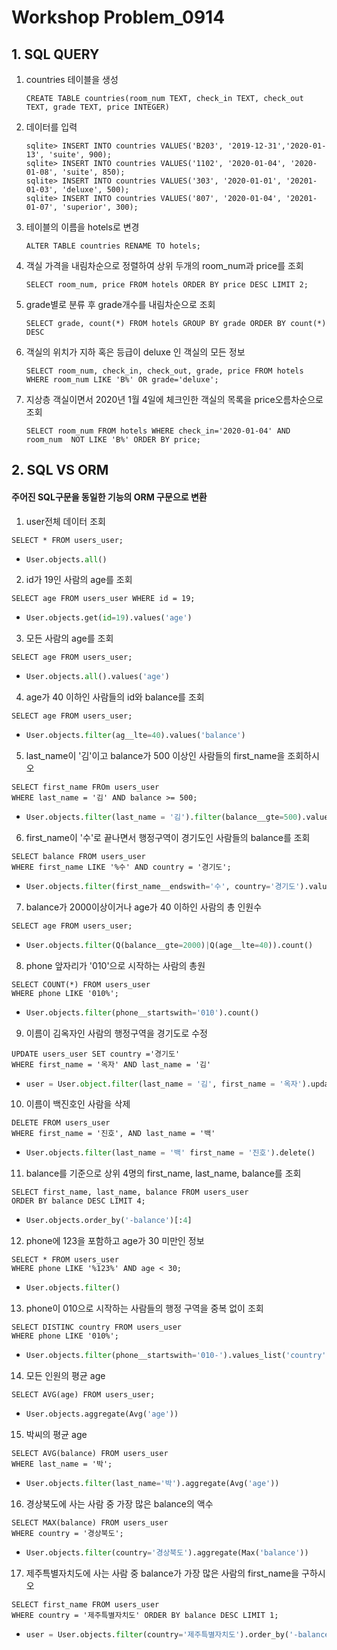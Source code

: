 # Workshop Problem_0914

## 1. SQL QUERY



1) countries 테이블을 생성

   ```sqlite
   CREATE TABLE countries(room_num TEXT, check_in TEXT, check_out TEXT, grade TEXT, price INTEGER)
   ```

2) 데이터를 입력

   ```sqlite
   sqlite> INSERT INTO countries VALUES('B203', '2019-12-31','2020-01-13', 'suite', 900);
   sqlite> INSERT INTO countries VALUES('1102', '2020-01-04', '2020-01-08', 'suite', 850);
   sqlite> INSERT INTO countries VALUES('303', '2020-01-01', '20201-01-03', 'deluxe', 500);
   sqlite> INSERT INTO countries VALUES('807', '2020-01-04', '20201-01-07', 'superior', 300);
   ```

3) 테이블의 이름을 hotels로 변경

   ```sqlite
   ALTER TABLE countries RENAME TO hotels;
   ```

4) 객실 가격을 내림차순으로 정렬하여 상위 두개의 room_num과 price를 조회

   ```sqlite
   SELECT room_num, price FROM hotels ORDER BY price DESC LIMIT 2;
   ```

5) grade별로 분류 후 grade개수를 내림차순으로 조회

   ```sqlite
   SELECT grade, count(*) FROM hotels GROUP BY grade ORDER BY count(*) DESC
   ```

6) 객실의 위치가 지하 혹은 등급이 deluxe 인 객실의 모든 정보

   ```sqlite
   SELECT room_num, check_in, check_out, grade, price FROM hotels WHERE room_num LIKE 'B%' OR grade='deluxe';
   ```

7) 지상층 객실이면서 2020년 1월 4일에 체크인한 객실의 목록을 price오름차순으로 조회

   ```sqlite
   SELECT room_num FROM hotels WHERE check_in='2020-01-04' AND room_num  NOT LIKE 'B%' ORDER BY price;
   ```

   

## 2. SQL VS ORM

#### 주어진 SQL구문을 동일한 기능의 ORM 구문으로 변환

1. user전체 데이터 조회

```ssqlite
SELECT * FROM users_user;
```

* ```python
  User.objects.all()
  ```



2. id가 19인 사람의 age를 조회

```sqlite
SELECT age FROM users_user WHERE id = 19;
```

* ```python
  User.objects.get(id=19).values('age')
  ```



3. 모든 사람의 age를 조회

```sqlite
SELECT age FROM users_user;
```

* ```python 
  User.objects.all().values('age')
  ```



4.  age가 40 이하인 사람들의 id와 balance를 조회

```sqlite
SELECT age FROM users_user;
```

* ```python 
  User.objects.filter(ag__lte=40).values('balance')
  ```

  

5. last_name이 '김'이고 balance가 500 이상인 사람들의 first_name을 조회하시오

```sqlite
SELECT first_name FROm users_user
WHERE last_name = '김' AND balance >= 500;
```

* ```python 
  User.objects.filter(last_name = '김').filter(balance__gte=500).values('first_name')
  ```



6. first_name이 '수'로 끝나면서 행정구역이 경기도인 사람들의 balance를 조회

```sqlite
SELECT balance FROM users_user
WHERE first_name LIKE '%수' AND country = '경기도';
```

* ```python 
  User.objects.filter(first_name__endswith='수', country='경기도').values(balance)
  ```



7. balance가 2000이상이거나 age가 40 이하인 사람의 총 인원수

```sqlite
SELECT age FROM users_user;
```

* ```python 
  User.objects.filter(Q(balance__gte=2000)|Q(age__lte=40)).count()
  ```

  

8. phone 앞자리가 '010'으로 시작하는 사람의 총원

```sqlite
SELECT COUNT(*) FROM users_user
WHERE phone LIKE '010%';
```

* ```python 
  User.objects.filter(phone__startswith='010').count()
  ```



9. 이름이 김옥자인 사람의 행정구역을 경기도로 수정

```sqlite
UPDATE users_user SET country ='경기도'
WHERE first_name = '옥자' AND last_name = '김'
```

* ```python 
  user = User.object.filter(last_name = '김', first_name = '옥자').update(country = '경기도')
  ```



10. 이름이 백진호인 사람을 삭제

```sqlite
DELETE FROM users_user
WHERE first_name = '진호', AND last_name = '백'
```

* ```python 
  User.objects.filter(last_name = '백' first_name = '진호').delete()
  ```



11. balance를 기준으로 상위 4명의 first_name, last_name, balance를 조회

```sqlite
SELECT first_name, last_name, balance FROM users_user
ORDER BY balance DESC LIMIT 4;
```

* ```python 
  User.objects.order_by('-balance')[:4]
  ```



12. phone에 123을 포함하고 age가 30 미만인 정보

```sqlite
SELECT * FROM users_user
WHERE phone LIKE '%123%' AND age < 30;
```

* ```python 
  User.objects.filter()
  ```



13. phone이 010으로 시작하는 사람들의 행정 구역을 중복 없이 조회

```sqlite
SELECT DISTINC country FROM users_user
WHERE phone LIKE '010%';
```

* ```python 
  User.objects.filter(phone__startswith='010-').values_list('country').distinct()
  ```



14. 모든 인원의 평균 age

```sqlite
SELECT AVG(age) FROM users_user;
```

* ```python 
  User.objects.aggregate(Avg('age'))
  ```



15. 박씨의 평균 age

```sqlite
SELECT AVG(balance) FROM users_user
WHERE last_name = '박';
```

* ```python 
  User.objects.filter(last_name='박').aggregate(Avg('age'))
  ```



16. 경상북도에 사는 사람 중 가장 많은 balance의 액수

```sqlite
SELECT MAX(balance) FROM users_user
WHERE country = '경상북도';
```

* ```python 
  User.objects.filter(country='경상북도').aggregate(Max('balance'))
  ```



17. 제주특별자치도에 사는 사람 중 balance가 가장 많은 사람의 first_name을 구하시오

```sqlite
SELECT first_name FROM users_user
WHERE country = '제주특별자치도' ORDER BY balance DESC LIMIT 1;
```

* ```python 
  user = User.objects.filter(country='제주특별자치도').order_by('-balance')[:1][0].first_name
  ```









